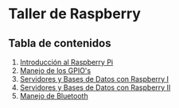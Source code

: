 Taller de Raspberry
=================


## Tabla de contenidos

1. [Introducción al Raspberry Pi](clase01/clase.md)
2. [Manejo de los GPIO's](clase02/clase.md)
3. [Servidores y Bases de Datos con Raspberry I](clase03/clase.md)
4. [Servidores y Bases de Datos con Raspberry II](clase04/clase.md)
5. [Manejo de Bluetooth](clase05/clase.md)